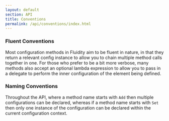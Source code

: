 ```yaml
---
layout: default
section: API
title: Conventions
permalink: /api/conventions/index.html
---
```


### Fluent Conventions

Most configuration methods in Fluidity aim to be fluent in nature, in that they return a relevant config instance to allow you to chain multiple method calls together in one. For those who prefer to be a bit more verbose, many methods also accept an optional lambda expression to allow you to pass in a delegate to perform the inner configuration of the element being defined.

### Naming Conventions

Throughout the API, where a method name starts with `Add` then multiple configurations can be declared, whereas if a method name starts with `Set` then only one instance of the configuration can be declared within the current configuration context.